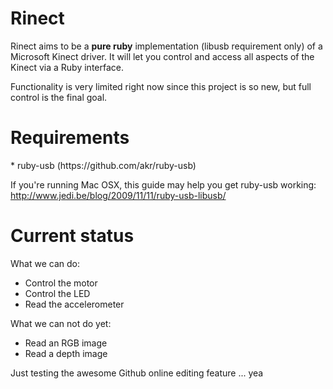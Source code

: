 <h1>Rinect</h1>
Rinect aims to be a <b>pure ruby</b> implementation (libusb requirement only) of a Microsoft Kinect driver. It will let you control and access all aspects of the Kinect via a Ruby interface.

Functionality is very limited right now since this project is so new, but full control is the final goal.

<h1>Requirements</h1>
* ruby-usb (https://github.com/akr/ruby-usb)

If you're running Mac OSX, this guide may help you get ruby-usb working: http://www.jedi.be/blog/2009/11/11/ruby-usb-libusb/

<h1>Current status</h1>
What we can do:

* Control the motor
* Control the LED
* Read the accelerometer

What we can not do yet:

* Read an RGB image
* Read a depth image




Just testing the awesome Github online editing feature ... yea